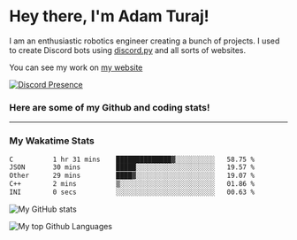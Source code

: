 # Hey there, I'm Adam Turaj!

I am an enthusiastic robotics engineer creating a bunch of projects. I used to create Discord bots using [discord.py](https://github.com/Rapptz/discord.py) and all sorts of websites.

You can see my work on [my website](https://adamturaj.com)

[![Discord Presence](https://lanyard.cnrad.dev/api/374147012599218176)](https://discord.com/users/374147012599218176)

### Here are some of my Github and coding stats!

---
### My Wakatime Stats
<!--START_SECTION:waka-->

```txt
C          1 hr 31 mins    ██████████████▓░░░░░░░░░░   58.75 %
JSON       30 mins         █████░░░░░░░░░░░░░░░░░░░░   19.57 %
Other      29 mins         ████▓░░░░░░░░░░░░░░░░░░░░   19.07 %
C++        2 mins          ▒░░░░░░░░░░░░░░░░░░░░░░░░   01.86 %
INI        0 secs          ░░░░░░░░░░░░░░░░░░░░░░░░░   00.63 %
```

<!--END_SECTION:waka-->

![My GitHub stats](https://github-readme-stats.vercel.app/api?username=AdamTuraj&count_private=true&theme=dark)

![My top Github Languages](https://github-readme-stats.vercel.app/api/top-langs/?username=AdamTuraj&layout=compact&count_private=true&theme=dark)

